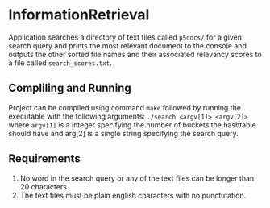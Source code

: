 # InformationRetrieval
Application searches a directory of text files called `p5docs/` for a given search query and prints the most relevant document to the console
and outputs the other sorted file names and their associated relevancy scores to a file called `search_scores.txt`.

## Compliling and Running
Project can be compiled using command `make` followed by running the executable with the following arguments:
`./search <argv[1]> <argv[2]>`
where `argv[1]` is a integer specifying the number of buckets the hashtable should have and arg[2] is a single string specifying the search query.

## Requirements
1. No word in the search query or any of the text files can be longer than 20 characters.
2. The text files must be plain english characters with no punctutation.
